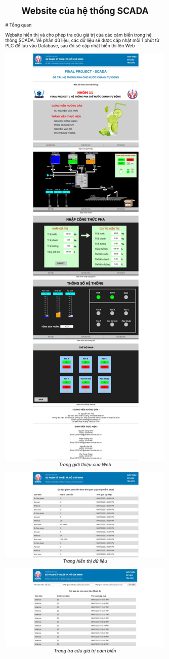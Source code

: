 <p align="center">
 <h1 align="center">Website của hệ thống SCADA</h1>
</p>
# Tổng quan

Website hiển thị và cho phép tra cứu giá trị của các cảm biến trong hệ thống SCADA. Về phần dữ liệu, các dữ liệu sẽ được cập nhật mỗi 1 phút từ PLC để lưu vào Database, sau đó sẽ cập nhật hiển thị lên Web
<p align="center">
  <img src="image/GioiThieu.jpeg" width=600><br/>
  <i>Trang giới thiệu của Web</i>
</p>
<p align="center">
  <img src="image/DuLieu.jpg" width=600><br/>
  <i>Trang hiển thị dữ liệu</i>
</p>
<p align="center">
  <img src="image/TraCuu.jpeg" width=600><br/>
  <i>Trang tra cứu giá trị cảm biến</i>
</p>
